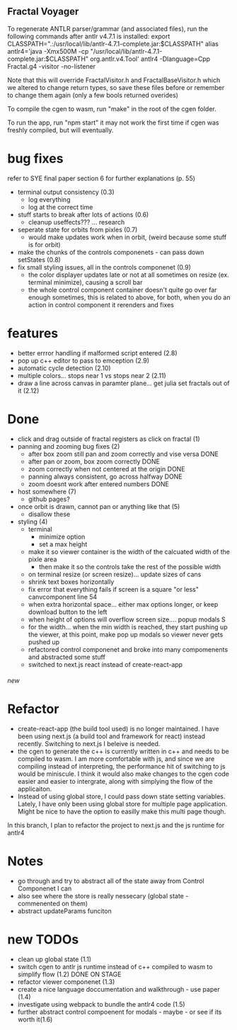 ## Fractal Voyager

To regenerate ANTLR parser/grammar (and associated files), run the following commands after antlr v4.7.1 is installed:
export CLASSPATH=".:/usr/local/lib/antlr-4.7.1-complete.jar:$CLASSPATH"
alias antlr4='java -Xmx500M -cp "/usr/local/lib/antlr-4.7.1-complete.jar:$CLASSPATH" org.antlr.v4.Tool'
antlr4 -Dlanguage=Cpp Fractal.g4 -visitor -no-listener

Note that this will override FractalVisitor.h and FractalBaseVisitor.h which we altered to change return types, so save these files before or remember to change them again (only a few bools returned overides)

To compile the cgen to wasm, run "make" in the root of the cgen folder.

To run the app, run "npm start" it may not work the first time if cgen was freshly compiled, but will eventually.

# bug fixes

refer to SYE final paper section 6 for further explanations (p. 55)

- terminal output consistency (0.3)
  - log everything
  - log at the correct time
- stuff starts to break after lots of actions (0.6)
  - cleanup useffects??? ... research
- seperate state for orbits from pixles (0.7)
  - would make updates work when in orbit, (weird because some stuff is for orbit)
- make the chunks of the controls componenets - can pass down setStates (0.8)
- fix small styling issues, all in the controls componenet (0.9)
  - the color displayer updates late or not at all sometimes on resize (ex. terminal minimize), causing a scroll bar
  - the whole control component container doesn't quite go over far enough sometimes, this is related to above, for both, when you do an action in control component it rerenders and fixes

# features

- better errror handling if malformed script entered (2.8)
- pop up c++ editor to pass to emception (2.9)
- automatic cycle detection (2.10)
- multiple colors... stops near 1 vs stops near 2 (2.11)
- draw a line across canvas in paramter plane... get julia set fractals out of it (2.12)

# Done

- click and drag outside of fractal registers as click on fractal (1)
- panning and zooming bug fixes (2)
  - after box zoom still pan and zoom correctly and vise versa DONE
  - after pan or zoom, box zoom correctly DONE
  - zoom correctly when not centered at the origin DONE
  - panning always consistent, go across halfway DONE
  - zoom doesnt work after entered numbers DONE
- host somewhere (7)
  - github pages?
- once orbit is drawn, cannot pan or anything like that (5)
  - disallow these
- styling (4)
  - terminal
    - minimize option
    - set a max height
  - make it so viewer container is the width of the calcuated width of the pixle area
    - then make it so the controls take the rest of the possible width
  - on terminal resize (or screen resize)... update sizes of cans
  - shrink text boxes horizontally
  - fix error that everything fails if screen is a square "or less" canvcomponent line 54
  - when extra horizontal space... either max options longer, or keep download button to the left
  - when height of options will overflow screen size.... popup modals S
  - for the width... when the min width is reached, they start pushing up the viewer, at this point, make pop up modals so viewer never gets pushed up
  - refactored control componenet and broke into many compomenents and abstracted some stuff
  - switched to next.js react instead of create-react-app

###### new

# Refactor

- create-react-app (the build tool used) is no longer maintained. I have been using next.js (a build tool and framework for react) instead recently. Switching to next.js I beleive is needed.
- the cgen to generate the c++ is currently written in c++ and needs to be compiled to wasm. I am more comfortable with js, and since we are compiling instead of interpreting, the performance hit of switching to js would be miniscule. I think it would also make changes to the cgen code easier and easier to intergrate, along with simplying the flow of the applicaiton.
- Instead of using global store, I could pass down state setting variables. Lately, I have only been using global store for multiple page application. Might be nice to have the option to easilly make this multi page though.

In this branch, I plan to refactor the project to next.js and the js runtime for antlr4

# Notes

- go through and try to abstract all of the state away from Control Componenet I can
- also see where the store is really nessecary (global state - commenented on them)
- abstract updateParams funciton

# new TODOs

- clean up global state (1.1)
- switch cgen to antlr js runtime instead of c++ compiled to wasm to simplify flow (1.2) DONE ON STAGE
- refactor viewer componenet (1.3)
- create a nice language doccumentation and walkthrough - use paper (1.4)
- investigate using webpack to bundle the antlr4 code (1.5)
- further abstract control compoenent for modals - maybe - or see if its worth it(1.6)
